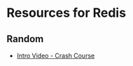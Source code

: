 # Resources for Redis

## Random
- [Intro Video - Crash Course](https://www.youtube.com/watch?v=V7FPk4J10KI)

